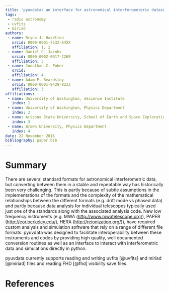 ```yaml
---
title: 'pyuvdata: an interface for astronomical interferometeric datasets in python'
tags:
 - radio astronomy
 - uvfits
 - miriad
authors:
 - name: Bryna J. Hazelton
   orcid: 0000-0001-7532-645X
   affiliation: 1, 2
 - name: Daniel C. Jacobs
   orcid: 0000-0002-0917-2269
   affiliation: 3
 - name: Jonathan C. Pober
   orcid:
   affiliation: 4
 - name: Adam P. Beardsley
   orcid: 0000-0001-9428-8233
   affiliation: 3
affiliations:
 - name: University of Washington, eScience Institute
   index: 1
 - name: University of Washington, Physics Department
   index: 2
 - name: Arizona State University, School of Earth and Space Exploration
   index: 3
 - name: Brown University, Physics Department
   index: 4
date: 22 November 2016
bibliography: paper.bib
---
```


# Summary

There are several standard formats for astronomical interferometric data, but
converting between them in a stable and repeatable way has historically been
very challenging. This is partly because of subtle assumptions in the
implementations of the formats and the complexity of the mathematical
relationships between the different formats (e.g. drift mode vs phased data)
and partly because data analysis for individual telescopes
typically used just one of the standards along with the associated analysis
code. New low frequency instruments (e.g. MWA (http://www.mwatelescope.org/),
PAPER (http://eor.berkeley.edu/), HERA (http://reionization.org/)),
have required custom analysis and simulation software that rely on a range of
different file formats. pyuvdata was designed to facilitate interoperability
between these instruments and codes by providing high quality, well documented
conversion routines as well as an interface to interact with interferometric
data and simulations directly in python.

pyuvdata currently supports reading and writing uvfits [@uvfits] and
miriad [@miriad] files and reading FHD [@fhd] visibility save files.

# References
